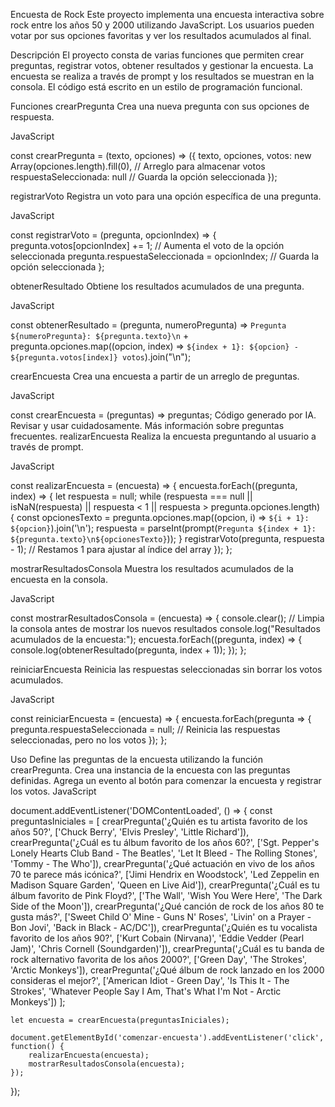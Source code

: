 Encuesta de Rock
Este proyecto implementa una encuesta interactiva sobre rock entre los años 50 y 2000 utilizando JavaScript. Los usuarios pueden votar por sus opciones favoritas y ver los resultados acumulados al final.

Descripción
El proyecto consta de varias funciones que permiten crear preguntas, registrar votos, obtener resultados y gestionar la encuesta. La encuesta se realiza a través de prompt y los resultados se muestran en la consola. El código está escrito en un estilo de programación funcional.

Funciones
crearPregunta
Crea una nueva pregunta con sus opciones de respuesta.

JavaScript

const crearPregunta = (texto, opciones) => ({
    texto,
    opciones,
    votos: new Array(opciones.length).fill(0), // Arreglo para almacenar votos
    respuestaSeleccionada: null // Guarda la opción seleccionada
});

registrarVoto
Registra un voto para una opción específica de una pregunta.

JavaScript

const registrarVoto = (pregunta, opcionIndex) => {
    pregunta.votos[opcionIndex] += 1; // Aumenta el voto de la opción seleccionada
    pregunta.respuestaSeleccionada = opcionIndex; // Guarda la opción seleccionada
};

obtenerResultado
Obtiene los resultados acumulados de una pregunta.

JavaScript

const obtenerResultado = (pregunta, numeroPregunta) => 
    `Pregunta ${numeroPregunta}: ${pregunta.texto}\n` + 
    pregunta.opciones.map((opcion, index) => `${index + 1}: ${opcion} - ${pregunta.votos[index]} votos`).join("\n");

crearEncuesta
Crea una encuesta a partir de un arreglo de preguntas.

JavaScript

const crearEncuesta = (preguntas) => preguntas;
Código generado por IA. Revisar y usar cuidadosamente. Más información sobre preguntas frecuentes.
realizarEncuesta
Realiza la encuesta preguntando al usuario a través de prompt.

JavaScript

const realizarEncuesta = (encuesta) => {
    encuesta.forEach((pregunta, index) => {
        let respuesta = null;
        while (respuesta === null || isNaN(respuesta) || respuesta < 1 || respuesta > pregunta.opciones.length) {
            const opcionesTexto = pregunta.opciones.map((opcion, i) => `${i + 1}: ${opcion}`).join('\n');
            respuesta = parseInt(prompt(`Pregunta ${index + 1}: ${pregunta.texto}\n${opcionesTexto}`));
        }
        registrarVoto(pregunta, respuesta - 1); // Restamos 1 para ajustar al índice del array
    });
};

mostrarResultadosConsola
Muestra los resultados acumulados de la encuesta en la consola.

JavaScript

const mostrarResultadosConsola = (encuesta) => {
    console.clear(); // Limpia la consola antes de mostrar los nuevos resultados
    console.log("Resultados acumulados de la encuesta:");
    encuesta.forEach((pregunta, index) => {
        console.log(obtenerResultado(pregunta, index + 1));
    });
};

reiniciarEncuesta
Reinicia las respuestas seleccionadas sin borrar los votos acumulados.

JavaScript

const reiniciarEncuesta = (encuesta) => {
    encuesta.forEach(pregunta => {
        pregunta.respuestaSeleccionada = null; // Reinicia las respuestas seleccionadas, pero no los votos
    });
};

Uso
Define las preguntas de la encuesta utilizando la función crearPregunta.
Crea una instancia de la encuesta con las preguntas definidas.
Agrega un evento al botón para comenzar la encuesta y registrar los votos.
JavaScript

document.addEventListener('DOMContentLoaded', () => {
    const preguntasIniciales = [
        crearPregunta('¿Quién es tu artista favorito de los años 50?', ['Chuck Berry', 'Elvis Presley', 'Little Richard']),
        crearPregunta('¿Cuál es tu álbum favorito de los años 60?', ['Sgt. Pepper\'s Lonely Hearts Club Band - The Beatles', 'Let It Bleed - The Rolling Stones', 'Tommy - The Who']),
        crearPregunta('¿Qué actuación en vivo de los años 70 te parece más icónica?', ['Jimi Hendrix en Woodstock', 'Led Zeppelin en Madison Square Garden', 'Queen en Live Aid']),
        crearPregunta('¿Cuál es tu álbum favorito de Pink Floyd?', ['The Wall', 'Wish You Were Here', 'The Dark Side of the Moon']),
        crearPregunta('¿Qué canción de rock de los años 80 te gusta más?', ['Sweet Child O\' Mine - Guns N\' Roses', 'Livin\' on a Prayer - Bon Jovi', 'Back in Black - AC/DC']),
        crearPregunta('¿Quién es tu vocalista favorito de los años 90?', ['Kurt Cobain (Nirvana)', 'Eddie Vedder (Pearl Jam)', 'Chris Cornell (Soundgarden)']),
        crearPregunta('¿Cuál es tu banda de rock alternativo favorita de los años 2000?', ['Green Day', 'The Strokes', 'Arctic Monkeys']),
        crearPregunta('¿Qué álbum de rock lanzado en los 2000 consideras el mejor?', ['American Idiot - Green Day', 'Is This It - The Strokes', 'Whatever People Say I Am, That\'s What I\'m Not - Arctic Monkeys'])
    ];

    let encuesta = crearEncuesta(preguntasIniciales);

    document.getElementById('comenzar-encuesta').addEventListener('click', function() {
        realizarEncuesta(encuesta);
        mostrarResultadosConsola(encuesta);
    });
});
